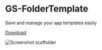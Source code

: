 # GS-FolderTemplate

Save and manage your app templates easily

[Download](https://github.com/giuseppesalvo/GS-FolderTemplate/raw/master/Scaffolder.zip)

![ Screenshot scaffolder ](https://raw.githubusercontent.com/giuseppesalvo/GS-FolderTemplate/master/Screenshot.png)
